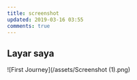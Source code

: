 ```yaml
---
title: screenshot
updated: 2019-03-16 03:55
comments: true
---
```


## Layar saya
![First Journey](/assets/Screenshot (1).png)
